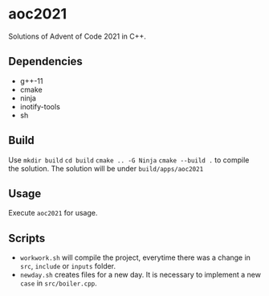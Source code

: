 # aoc2021
Solutions of Advent of Code 2021 in C++.

## Dependencies
- g++-11
- cmake
- ninja
- inotify-tools
- sh

## Build
Use `mkdir build` `cd build` `cmake .. -G Ninja` `cmake --build .` to compile the solution.
The solution will be under `build/apps/aoc2021`

## Usage
Execute `aoc2021` for usage.

## Scripts
- `workwork.sh` will compile the project, everytime there was a change in `src`, `include` or `inputs` folder.
- `newday.sh` creates files for a new day. It is necessary to implement a new `case` in `src/boiler.cpp`.

